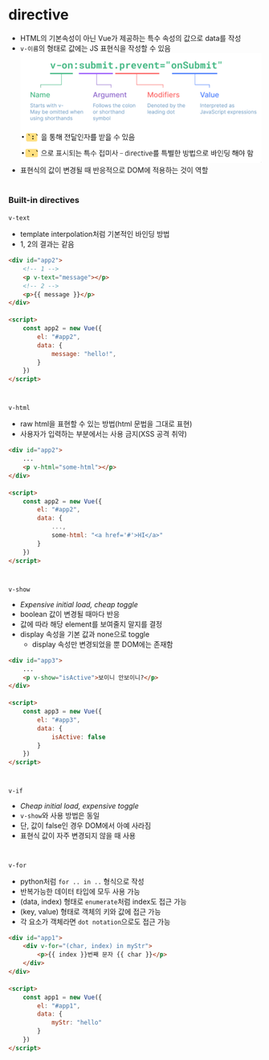 # directive
- HTML의 기본속성이 아닌 Vue가 제공하는 특수 속성의 값으로 data를 작성
- `v-이름`의 형태로 값에는 JS 표현식을 작성할 수 있음
![form](./img/directive.PNG)
- 표현식의 값이 변경될 때 반응적으로 DOM에 적용하는 것이 역할
#

### Built-in directives
`v-text`
- template interpolation처럼 기본적인 바인딩 방법
- 1, 2의 결과는 같음
```html
<div id="app2">
	<!-- 1 -->
	<p v-text="message"></p>
	<!-- 2 -->
	<p>{{ message }}</p>
</div>

<script>
	const app2 = new Vue({
		el: "#app2",
		data: {
			message: "hello!",
		}
	})
</script>
```
#
`v-html`
- raw html을 표현할 수 있는 방법(html 문법을 그대로 표현)
- 사용자가 입력하는 부분에서는 사용 금지(XSS 공격 취약)
```html
<div id="app2">
	...
	<p v-html="some-html"></p>
</div>

<script>
	const app2 = new Vue({
		el: "#app2",
		data: {
			...,
			some-html: "<a href='#'>HI</a>"
		}
	})
</script>
```
#
`v-show`
- *Expensive initial load, cheap toggle*
- boolean 값이 변경될 때마다 반응
- 값에 따라 해당 element를 보여줄지 말지를 결정
- display 속성을 기본 값과 none으로 toggle
	- display 속성만 변경되었을 뿐 DOM에는 존재함
```html
<div id="app3">
	...
	<p v-show="isActive">보이니 안보이니?</p>
</div>

<script>
	const app3 = new Vue({
		el: "#app3",
		data: {
			isActive: false
		}
	})
</script>	
```
#
`v-if`
- *Cheap initial load, expensive toggle*
- `v-show`와 사용 방법은 동일
- 단, 값이 false인 경우 DOM에서 아예 사라짐
- 표현식 값이 자주 변경되지 않을 때 사용

#
`v-for`
- python처럼 `for .. in ..` 형식으로 작성
- 반복가능한 데이터 타입에 모두 사용 가능
- (data, index) 형태로 `enumerate`처럼 index도 접근 가능
- (key, value) 형태로 객체의 키와 값에 접근 가능
- 각 요소가 객체라면 `dot notation`으로도 접근 가능

```html
<div id="app1">
	<div v-for="(char, index) in myStr">
		<p>{{ index }}번째 문자 {{ char }}</p>
	</div>
</div>

<script>
	const app1 = new Vue({
		el: "#app1",
		data: {
			myStr: "hello"
		}
	})
</script>	
```